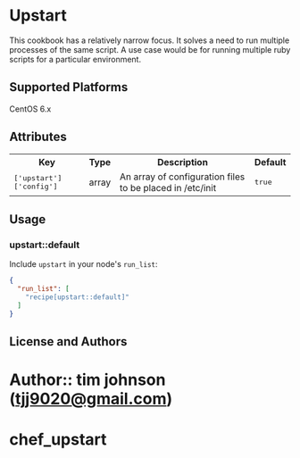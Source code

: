 # Upstart

This cookbook has a relatively narrow focus.  It solves a need to run
multiple processes of the same script.  A use case would be for running
multiple ruby scripts for a particular environment.

## Supported Platforms

CentOS 6.x

## Attributes

<table>
  <tr>
    <th>Key</th>
    <th>Type</th>
    <th>Description</th>
    <th>Default</th>
  </tr>
  <tr>
    <td><tt>['upstart']['config']</tt></td>
    <td>array</td>
    <td>An array of configuration files to be placed in /etc/init</td>
    <td><tt>true</tt></td>
  </tr>
</table>

## Usage

### upstart::default

Include `upstart` in your node's `run_list`:

```json
{
  "run_list": [
    "recipe[upstart::default]"
  ]
}
```

## License and Authors

Author:: tim johnson (tjj9020@gmail.com)
=======
# chef_upstart
